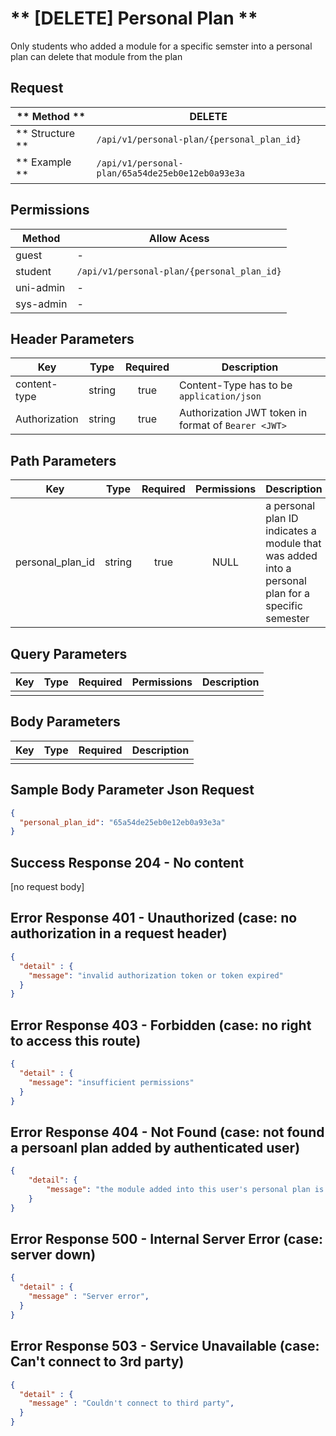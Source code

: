 # ** [DELETE] Personal Plan **

Only students who added a module for a specific semster into a personal plan can delete that module from the plan

## Request

| ** Method **     | DELETE                                           |
| ---------------- | ------------------------------------------------ |
| ** Structure **  | `/api/v1/personal-plan/{personal_plan_id}`       |
| ** Example **    | `/api/v1/personal-plan/65a54de25eb0e12eb0a93e3a` |

## Permissions

| Method          | Allow Acess                                 |
| ----------------| ------------------------------------------- |
| guest           | -                                           |
| student         | `/api/v1/personal-plan/{personal_plan_id}`  |
| uni-admin       | -                                           |
| sys-admin       | -                                           |

## Header Parameters

| Key                 | Type       | Required  | Description                                         |
| ------------------- | :--------: | :-------: | --------------------------------------------------- |
| content-type        | string     | true      | Content-Type has to be `application/json`           |
| Authorization       | string     | true      | Authorization JWT token in format of `Bearer <JWT>` |

## Path Parameters

| Key               | Type      | Required     | Permissions  | Description                                                                                       |
| ----------------- | :-------: | :----------: | :----------: | ------------------------------------------------------------------------------------------------- |
| personal_plan_id  | string    | true         | NULL         | a personal plan ID indicates a module that was added into a personal plan for a specific semester |

## Query Parameters

| Key       | Type      | Required     | Permissions  | Description                     |
| --------- | :-------: | :----------: | :----------: | ------------------------------- |
|           |           |              |              |                                 |

## Body Parameters

| Key               | Type         | Required     | Description                         |
| ----------------- | :----------: | :----------: | ----------------------------------- |
|                   |              |              |                                     |


## Sample Body Parameter Json Request
```json
{
  "personal_plan_id": "65a54de25eb0e12eb0a93e3a"
}
```


## Success Response 204 - No content
  [no request body]



## Error Response 401 - Unauthorized (case: no authorization in a request header)
```json
{
  "detail" : {
    "message": "invalid authorization token or token expired"
  }
}
```


## Error Response 403 - Forbidden (case: no right to access this route)
```json
{
  "detail" : {
    "message": "insufficient permissions"
  }
}
```


## Error Response 404 - Not Found (case: not found a persoanl plan added by authenticated user)
```json
{
    "detail": {
        "message": "the module added into this user's personal plan is not found"
    }
}
```


## Error Response 500 - Internal Server Error (case: server down)
```json
{
  "detail" : {
    "message" : "Server error",
  }
}
```

## Error Response 503 - Service Unavailable (case: Can't connect to 3rd party)
```json
{
  "detail" : {
    "message" : "Couldn't connect to third party",
  }
}
```
